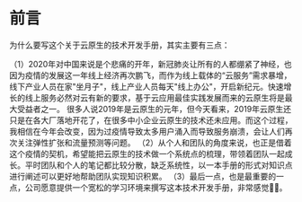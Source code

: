 # 前言

为什么要写这个关于云原生的技术开发手册，其实主要有三点：

（1）2020年对中国来说是个悲痛的开年，新冠肺炎让所有的人都绷紧了神经，也因为疫情的发展这一年线上经济再次鹏飞，而作为线上载体的“云服务”需求暴增，线下产业人员在家"坐月子"，线上产业人员每天"线上办公"，开启新纪元。快速增长的线上服务必然对云有新的要求，基于云应用最佳实践发展而来的云原生将是最大受益者之一。
很多人说2019年是云原生的元年，但今天看来，2019年云原生还只是在各大厂落地开花了，在很多中小企业云原生的技术还未应用。而这个过程，我相信在今年会改变，因为过疫情导致太多用户涌入而导致服务崩溃，会让人们再次关注弹性扩张和流量预测等问题。
（2）从个人和团队的角度来说，也正是借着这个疫情的契机，希望能把云原生的技术做一个系统点的梳理，带领着团队一起成长。平时团队和个人的笔记都比较分散，缺乏系统性，以一本手册的形式对知识点进行阐述可以更好地帮助团队实现知识积累。
（3）最后一点，也是最重要的一点，公司愿意提供一个宽松的学习环境来撰写这本技术开发手册，非常感觉🙏🙏。